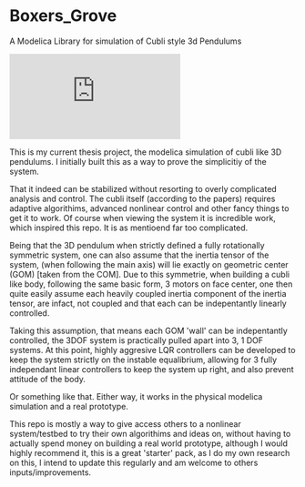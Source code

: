 # Boxers_Grove
A Modelica Library for simulation of Cubli style 3d Pendulums


![Image](https://github.com/dr-mrsthemonarch/Boxers_Grove/files/8442542/benture_sim3.pdf)



This is my current thesis project, the modelica simulation of cubli like 3D pendulums. I initially built this as a way to prove the simplicitiy of the system.

That it indeed can be stabilized without resorting to overly complicated analysis and control. The cubli itself (according to the papers) requires 
adaptive algorithims, advanced nonlinear control and other fancy things to get it to work. Of course when viewing the system it is incredible work, which inspired this repo. It is as mentioend far too complicated.

Being that the 3D pendulum when strictly defined a fully rotationally symmetric system, one can also assume that the inertia tensor of the system, (when following the main axis) will lie exactly on geometric center (GOM) [taken from the COM]. Due to this symmetrie, when building a cubli like body, following the same basic form, 3 motors on face center, one then quite easily assume each heavily coupled inertia component of the inertia tensor, are infact, not coupled and that each can be indepentantly linearly controlled. 

Taking this assumption, that means each GOM 'wall' can be indepentantly controlled, the 3DOF system is practically pulled apart into 3, 1 DOF systems. At this point, highly aggresive LQR controllers can be developed to keep the system strictly on the instable equalibrium, allowing for 3 fully independant linear controllers to keep the system up right, and also prevent attitude of the body. 

Or something like that. Either way, it works in the physical modelica simulation and a real prototype. 

This repo is mostly a way to give access others to a nonlinear system/testbed to try their own algorithims and ideas on, without having to actually spend money on building a real world prototype, although I would highly recommend it, this is a great 'starter' pack, as I do my own research on this, I intend to update this regularly and am welcome to others inputs/improvements. 
